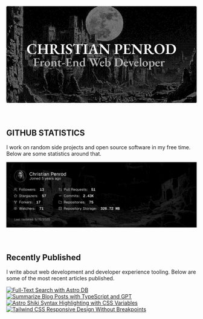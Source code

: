 
<picture>
  <source media="(prefers-color-scheme: dark)" srcset="assets/banner.dark.png?v=f6994dc2-b63a-43fd-b301-dd92ea02e621" width="843px" />
  <source media="(prefers-color-scheme: light)" srcset="assets/banner.light.png?v=f6994dc2-b63a-43fd-b301-dd92ea02e621" width="843px" />
  <img src="assets/banner.dark.png?v=f6994dc2-b63a-43fd-b301-dd92ea02e621" alt="Banner" width="843px" />
</picture>
<br />
<br />
<br />
<h2>GITHUB STATISTICS</h2>
<p>I work on random side projects and open source software in my free time. Below are some statistics around that.</p>
<picture>
  <source media="(prefers-color-scheme: dark)" srcset="assets/statistics.dark.png?v=f6994dc2-b63a-43fd-b301-dd92ea02e621" width="843px" />
  <source media="(prefers-color-scheme: light)" srcset="assets/statistics.light.png?v=f6994dc2-b63a-43fd-b301-dd92ea02e621" width="843px" />
  <img src="assets/statistics.dark.png?v=f6994dc2-b63a-43fd-b301-dd92ea02e621" alt="Github Statistics" width="843px" />
</picture>
<br />
<br />
<br />
<h2>Recently Published</h2>
<p>I write about web development and developer experience tooling. Below are some of the most recent articles published.</p>
<a href="https://christianpenrod.com/blog/full-text-search-with-astro-db"><img src="https://christianpenrod.com/blog/full-text-search-with-astro-db.png?v=f6994dc2-b63a-43fd-b301-dd92ea02e621" alt="Full-Text Search with Astro DB" width="421px" /></a>
<a href="https://christianpenrod.com/blog/summarize-blog-posts-with-typescript-and-gpt"><img src="https://christianpenrod.com/blog/summarize-blog-posts-with-typescript-and-gpt.png?v=f6994dc2-b63a-43fd-b301-dd92ea02e621" alt="Summarize Blog Posts with TypeScript and GPT" width="421px" /></a>
<a href="https://christianpenrod.com/blog/astro-shiki-syntax-highlighting-with-css-variables"><img src="https://christianpenrod.com/blog/astro-shiki-syntax-highlighting-with-css-variables.png?v=f6994dc2-b63a-43fd-b301-dd92ea02e621" alt="Astro Shiki Syntax Highlighting with CSS Variables" width="421px" /></a>
<a href="https://christianpenrod.com/blog/tailwindcss-responsive-design-without-breakpoints"><img src="https://christianpenrod.com/blog/tailwindcss-responsive-design-without-breakpoints.png?v=f6994dc2-b63a-43fd-b301-dd92ea02e621" alt="Tailwind CSS Responsive Design Without Breakpoints" width="421px" /></a>
